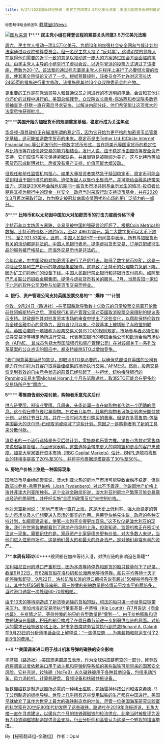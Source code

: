 ```yaml
---
title: 9/27/2021国际财经快讯：美民主党同意3.5万亿美元法案；美国为加密货币规则奠定基础
---
```

`秘密翻译组金融团队` [轉載自GNews](https://gnews.org/zh-hans/1558109/)

![](https://assets.gnews.org/wp-content/uploads/2021/09/图片1-89.png)[图片来源](https://ft.com)
**1****.** **民主党小组在拜登议程的紧要关头同意****3.5****万亿美元法案**

[周六，民主党人推动一项3.5万亿美元、为期10年的加强社会安全网和气候计划的法案通过众议院预算委员会，但一名民主党人投了 “反对票”，这说明党的领导人在赢得他们需要的近乎一致的意见以推动这一庞大的方案通过国会方面面临的挑战。由民主党人主导的小组举行了虚拟会议，以近乎党派的投票方式通过了该措施，票数为20-17。该法案的通过标志着民主党人在程序上进行了必要但次要的检查，使其离全院辩论又近了一步。根据预算规则，该委员会不允许对这项长达2465页的措施进行重大修改，该措施是其他13个众议院委员会的产物。](https://www.wionews.com/world/panel-oks-democrats-35-trillion-bill-crunch-time-for-biden-agenda-416013)

[更重要的工作是在党派领导人和普通议员之间进行的不透明的电话、会议和其他讨价还价的过程中进行的。美国总统拜登、众议院议长南希-佩洛西和参议院多数党领袖查克-舒默一直在幕后寻求妥协，以解决内部分歧，他们希望能让这项庞大的法案尽快获得批准。](https://www.wionews.com/world/panel-oks-democrats-35-trillion-bill-crunch-time-for-biden-agenda-416013)

**2****.****美国开始为加密货币的规则奠定基础，稳定币成为关注焦点**

[华盛顿-拜登政府正在瞄准所谓的稳定币，因为它开始为更严格的加密货币监管奠定基础，这可能塑造数字货币的未来。稳定币是由Tether Ltd.和Circle Internet Financial Inc.等公司发行的一种数字货币形式，旨在将美元等国家货币的稳定性与比特币等在线快速交易的能力相结合。发行人说，由于稳定币由国债等安全资产支持，它们应该与美元保持紧密联系，并且很容易被赎回为美元。这与比特币等加密货币形成鲜明对比，后者没有资产支持，价值可能大幅波动。](https://www.wsj.com/articles/stablecoins-in-spotlight-as-u-s-begins-to-lay-ground-for-rules-on-cryptocurrencies-11632562202)

[但现任和前任监管机构担心，如果大量投资者突然急于赎回稳定币，稳定币可能会受到相当于银行挤兑的影响，迫使发起人以售价出售资产，并可能给金融系统带来压力。这就是2008年金融危机期间一些货币市场共同基金所发生的情况–投资者长期将其视为银行中的现金一样安全。政府当时采取行动支持货币基金，并在2020年3月再次采取行动，作为稳定被冠状病毒疫情困扰的市场的更广泛努力的一部分。](https://www.wsj.com/articles/stablecoins-in-spotlight-as-u-s-begins-to-lay-ground-for-rules-on-cryptocurrencies-11632562202)

**3****.** **比特币和以太坊因中国加大对加密货币的打击力度而价格下滑**

[比特币和以太坊周五暴跌，交易员被中国的强硬言论吓坏了。根据Coin Metrics的数据，比特币的价格下跌约5%，至42,496.12美元。第二大数字货币以太币下跌7%，至2,921.53美元。此前，中国人民银行在一份问答中表示，所有与加密货币有关的活动都是非法的。中国人民银行表示，提供虚拟货币交易、订单匹配或衍生品的服务被严格禁止，而海外交易所也是非法的。](https://www.cnbc.com/2021/09/24/bitcoin-ethereum-sink-as-china-intensifies-crypto-crackdown.html)

[今年以来，中共国政府对加密货币进行了严厉打击。取缔了数字货币挖矿，这是一种验证交易和生产新币的能源密集型操作。这导致了比特币的处理能力急剧下降，因为矿工们将他们的设备下线。中国人民银行禁止银行和非银行支付机构，如阿里巴巴关联公司蚂蚁金服集团，提供与虚拟货币有关的服务。7月，当局告知一家位于北京的软件公司因参与加密货币交易而停业。](https://www.cnbc.com/2021/09/24/bitcoin-ethereum-sink-as-china-intensifies-crypto-crackdown.html)

**4.** **银行、资产管理公司支持英国股票交易的**** “****爆炸**** “****计划**

[伦敦，9月24日（路透社）–在英国脱欧导致数十亿欧元的日常股票交易离开伦敦前往阿姆斯特丹之后，顶级银行和资产管理公司对英国取消股票交易限制的提议表示支持。财政部在其对批发资本市场的审查中提出了这些变化，以帮助保持伦敦作为全球金融中心的竞争力，因为自12月以来，伦敦基本上被切断了与欧盟的联系。英国沿袭的一项被称为股票交易义务(STO)的规则规定，市场参与者必须使用证券交易所等特定场所进行交易。代表英国银行的英国金融公司和欧洲金融市场协会（AFME， 其成员包括大型国际银行和资产管理公司）在对该部关于一系列改革草案的公众咨询的回应中，都支持废除STO以增加竞争。](https://www.reuters.com/world/uk/banks-asset-managers-back-plan-explosion-uk-share-trading-2021-09-24/)

[“我们同意英国当局的意见，即取消STO是必要的，以确保总部设在英国的公司有能力在他们将为其客户取得最佳结果的场所执行交易，”AFME说。然而，股票交易恢复到有效的自由竞争状态的前景已经引起了一些担忧，纽约梅隆银行的Pershing交易主管Michael Horan上个月告诉路透社，取消STO可能会在更多的交易场所产生“爆炸”。](https://www.reuters.com/world/uk/banks-asset-managers-back-plan-explosion-uk-share-trading-2021-09-24/)

**5****.** **零售商告别分期付款，购物者乐意先买后付**

[供应链受阻、制造业受限。几周来，头条新闻一直在向购物者传达一个明确的信息。这个假日季节要尽早购物。在过去几年中，赶早的购物者可能会转向分期付款计划，以预订节日礼物，并在一段时间内支付购买的费用。但是许多零售商–包括美国最大的沃尔玛–已经取消或缩减了这些计划。原因之一是购物者有了新的工具来分散付款。](https://www.cnbc.com/2021/09/25/why-retailers-are-embracing-buy-now-pay-later-financing-services.html)

[消费者的一个流行选择是先买后付计划，零售商也乐意力推。销售点贷款对零售商来说很容易管理，而且研究表明，这些选择会带来更大的购物篮和更高的客户忠诚度。加拿大皇家银行资本市场（RBC Capital Markets）估计，BNPL选项将零售业的转换率提高了20%至30%，并将平均票据规模提高了30%至50%。](https://www.cnbc.com/2021/09/25/why-retailers-are-embracing-buy-now-pay-later-financing-services.html)

**6.** **房地产价格上涨是一种国际现象**

[国际货币基金组织警告说，澳大利亚火热的房地产市场可能导致金融不稳定，但财政部长乔希-弗莱登伯格（Josh Frydenberg）对此不予置评，他说房地产价格上涨并非澳大利亚所独有。这个全球金融组织说，澳大利亚的房地产繁荣可能会暴露出经济的脆弱性，并呼吁实施“全面的政策反应”来控制价格。](https://www.skynews.com.au/business/finance/frydenberg-rising-property-prices-an-international-phenomenon/video/287b6bce934147c9d66aaa10ffa23fd9)

[他对天空新闻说：“房地产市场一直在上涨，这是历史上低利率、强大而稳定的劳动力市场以及人们想要进入市场的事实的作用。弗莱登伯格先生说，政府的各种支持计划，如房屋建造者，使第一次购买变得更加容易。”这不仅仅是澳大利亚的现象，我们在世界各地都看到了房地产市场的上涨，但我知道，监管机构正在密切关注这一现象。需要记住的是，家庭资产比家庭债务更有价值，对大多数人来说，当他们进入住房市场时，这是他们最大的和最大的终身资产，是对他们非常有利的资产。](https://www.skynews.com.au/business/finance/frydenberg-rising-property-prices-an-international-phenomenon/video/287b6bce934147c9d66aaa10ffa23fd9)

**7****.****本周有超过****60****艘货船在加州等待入港，对供应链的影响迫在眉睫**

[加利福尼亚州的港口严重积压，因为本周等待停靠和卸货的船只数量创下了纪录。截至9月22日，有62艘货船在洛杉矶和长滩两地等待停靠。船只平均等待十天才能停靠和卸货。9月22日，洛杉矶和长滩的港口都报告说有超过150艘船停靠在港口，其中包括95艘集装箱船。周三停靠的船舶数量是疫情前平均水平的两倍多，当时港口通常一次处理60-70艘船舶。](https://www.breitbart.com/pre-viral/2021/09/25/upwards-of-60-container-ships-waited-to-port-in-california-this-week-posing-looming-ramifications-for-supply-chains/)

[由于10天的等待期造成了新货物运输的货船短缺，积压的船只进一步给供应链带来压力。南加州海运交易所执行董事基普-卢蒂特（Kip Louttit）在7月告诉《商业内幕》，在疫情之前，等待停靠的船只的典型数量是“零到一”。由于价格膨胀和货物短缺迫在眉睫，积压的船只构成了在假日季节前进一步削弱供应链的局面。对航运的需求已经导致价格上涨。好市多首席财务官兼执行副总裁Richard A. Galanti在9月23日的分析师电话会议上解释说：“一些供应商……为集装箱和航运支付了2到6倍的费用。”](https://www.breitbart.com/pre-viral/2021/09/25/upwards-of-60-container-ships-waited-to-port-in-california-this-week-posing-looming-ramifications-for-supply-chains/)

**8.****美国调查进口用于战斗机和导弹的磁铁的安全影响**

[华盛顿（路透社）–美国商务部周五表示，作为全球供应链审查的一部分，拜登政府将调查过度依赖进口用于战斗机和导弹制导系统的某些磁铁可能带来的国家安全风险。它补充说，钕铁硼（NdFeB）永久磁铁被用于各种其他设备，包括电动汽车、风力涡轮机、计算机硬盘、音频设备和核磁共振设备。](https://www.oann.com/u-s-probes-security-impact-of-importing-magnets-used-in-fighter-jets-missiles/)

[钕铁硼磁铁是制造武器所必需的一种稀土磁铁，包括雷神科技公司和洛克希德-马丁公司制造的标枪导弹。世界上几乎所有这些专用磁铁的生产都在中国进行。美国早就放弃了其作为世界上最大的磁铁制造商的地位，尽管一位美国海军研究实验室的科学家在20世纪80年代初发明了这些磁铁。路透社在2019年底报道说，五角大楼一直在寻求建议，以缓存六个月的钕铁硼磁铁的轮流供应。此举当时被批评为没有为钕铁硼磁铁制造提供资金支持，行业分析师和高管认为这是一个短视的错误举措。](https://www.oann.com/u-s-probes-security-impact-of-importing-magnets-used-in-fighter-jets-missiles/)

By【秘密翻译组-金融组】
作者：Opal
